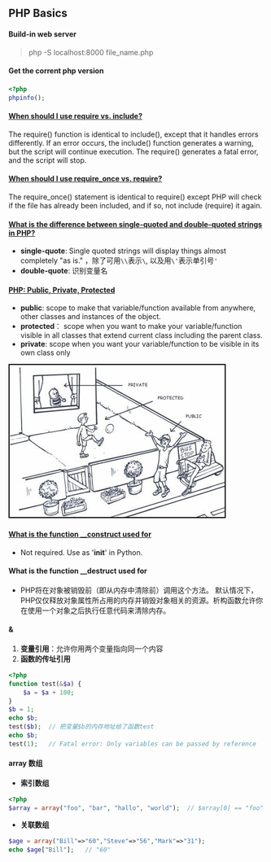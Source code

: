 PHP Basics
-----
#### Build-in web server
> php -S localhost:8000 file_name.php

#### Get the corrent php version 
```php
<?php
phpinfo();
```

#### [When should I use require vs. include?](http://stackoverflow.com/questions/2418473/when-should-i-use-require-once-vs-include)    
The require() function is identical to include(), except that it handles errors differently. If an error occurs, the include() function generates a warning, but the script will continue execution. The require() generates a fatal error, and the script will stop.

#### [When should I use require_once vs. require?](http://stackoverflow.com/questions/2418473/when-should-i-use-require-once-vs-include)
The require_once() statement is identical to require() except PHP will check if the file has already been included, and if so, not include (require) it again.

#### [What is the difference between single-quoted and double-quoted strings in PHP?](http://stackoverflow.com/questions/3446216/what-is-the-difference-between-single-quoted-and-double-quoted-strings-in-php)
  * **single-quote**: Single quoted strings will display things almost completely "as is." ，除了可用`\\`表示`\`, 以及用`\'`表示单引号`'`
  * **double-quote**: 识别变量名

#### [PHP: Public, Private, Protected](http://stackoverflow.com/questions/4361553/php-public-private-protected) 
  * **public**: scope to make that variable/function available from anywhere, other classes and instances of the object.       
  * **protected**： scope when you want to make your variable/function visible in all classes that extend current class including the parent class. 
  * **private**: scope when you want your variable/function to be visible in its own class only 

  ![](https://github.com/shirleyChou/php-notes/blob/master/picts/SFysv.jpg?raw=true)     

#### [What is the function __construct used for](http://stackoverflow.com/questions/455910/what-is-the-function-construct-used-for)
  * Not required. Use as '__init__' in Python.

#### What is the function __destruct used for
  * PHP将在对象被销毁前（即从内存中清除前）调用这个方法。 默认情况下，PHP仅仅释放对象属性所占用的内存并销毁对象相关的资源。析构函数允许你在使用一个对象之后执行任意代码来清除内存。

#### &
  1. **变量引用**：允许你用两个变量指向同一个内容
  2. **函数的传址引用**
```PHP
<?php
function test(&$a) {
    $a = $a + 100;
}
$b = 1;
echo $b;
test($b);  // 把变量$b的内存地址给了函数test
echo $b;
test(1);   // Fatal error: Only variables can be passed by reference
```

#### array 数组
  * **索引数组**
```PHP
<?php
$array = array("foo", "bar", "hallo", "world");  // $array[0] == "foo"
```
  * **关联数组**
```php
$age = array("Bill"=>"60","Steve"=>"56","Mark"=>"31");
echo $age["Bill"];   // "60"
```
